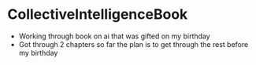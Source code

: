 # CollectiveIntelligenceBook

* Working through book on ai that was gifted on my birthday 
* Got through 2 chapters so far the plan is to get through the rest before my birthday
